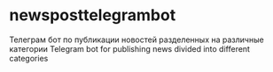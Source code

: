 # newsposttelegrambot
Телеграм бот по публикации новостей разделенных на различные категории
Telegram bot for publishing news divided into different categories
